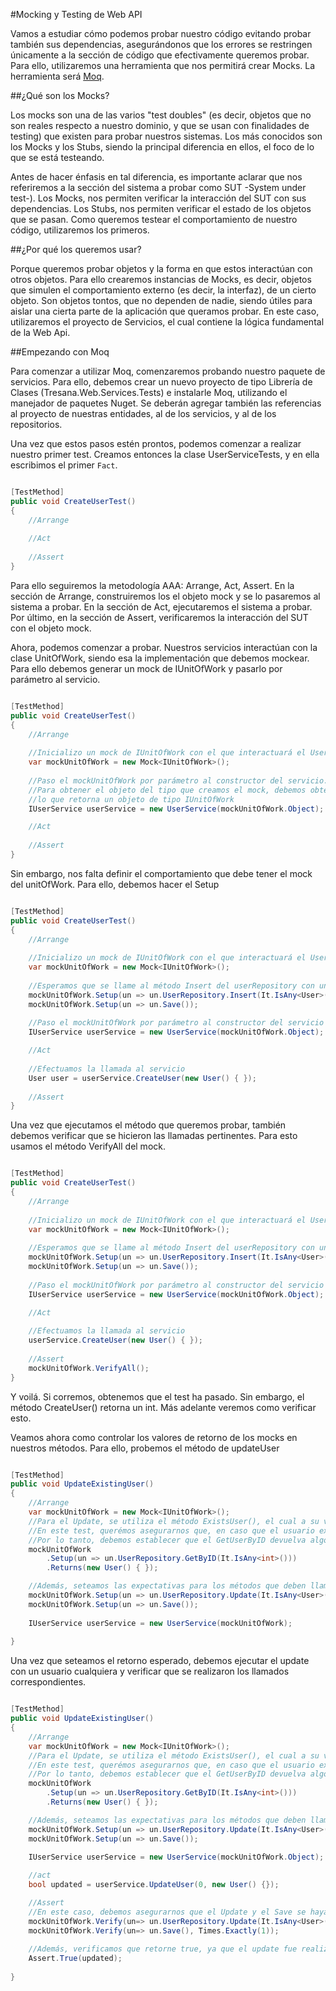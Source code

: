 #Mocking y Testing de Web API

Vamos a estudiar cómo podemos probar nuestro código evitando probar también sus dependencias, asegurándonos que los errores se restringen únicamente a la sección de código que efectivamente queremos probar. Para ello, utilizaremos una herramienta que nos permitirá crear Mocks. La herramienta será [Moq](https://github.com/moq/moq4).

##¿Qué son los Mocks?

Los mocks son una de las varios "test doubles" (es decir, objetos que no son reales respecto a nuestro dominio, y que se usan con finalidades de testing) que existen para probar nuestros sistemas. Los más conocidos son los Mocks y los Stubs, siendo la principal diferencia en ellos, el foco de lo que se está testeando.

Antes de hacer énfasis en tal diferencia, es importante aclarar que nos referiremos a la sección del sistema a probar como SUT -System under test-). Los Mocks, nos permiten verificar la interacción del SUT con sus dependencias. Los Stubs, nos permiten verificar el estado de los objetos que se pasan. Como queremos testear el comportamiento de nuestro código, utilizaremos los primeros.

##¿Por qué los queremos usar?

Porque queremos probar objetos y la forma en que estos interactúan con otros objetos. Para ello crearemos instancias de Mocks, es decir, objetos que simulen el comportamiento externo (es decir, la interfaz), de un cierto objeto. Son objetos tontos, que no dependen de nadie, siendo útiles para aislar una cierta parte de la aplicación que queramos probar. En este caso, utilizaremos el proyecto de Servicios, el cual contiene la lógica fundamental de la Web Api.

##Empezando con Moq

Para comenzar a utilizar Moq, comenzaremos probando nuestro paquete de servicios. Para ello, debemos crear un nuevo proyecto de tipo Librería de Clases (Tresana.Web.Services.Tests) e instalarle Moq, utilizando el manejador de paquetes Nuget. Se deberán agregar también las referencias al proyecto de nuestras entidades, al de los servicios, y al de los repositorios.

Una vez que estos pasos estén prontos, podemos comenzar a realizar nuestro primer test. Creamos entonces la clase UserServiceTests, y en ella escribimos el primer `Fact`. 

```C#

[TestMethod]
public void CreateUserTest()
{
    //Arrange
    
    //Act
    
    //Assert
}

```

Para ello seguiremos la metodología AAA: Arrange, Act, Assert.
En la sección de Arrange, construiremos los el objeto mock y se lo pasaremos al sistema a probar. En la sección de Act, ejecutaremos el sistema a probar. Por último, en la sección de Assert, verificaremos la interacción del SUT con el objeto mock.

Ahora, podemos comenzar a probar. Nuestros servicios interactúan con la clase UnitOfWork, siendo esa la implementación que debemos mockear. Para ello debemos generar un mock de IUnitOfWork y pasarlo por parámetro al servicio.

```C#

[TestMethod]
public void CreateUserTest()
{
    //Arrange
    
    //Inicializo un mock de IUnitOfWork con el que interactuará el UserService
    var mockUnitOfWork = new Mock<IUnitOfWork>();
    
    //Paso el mockUnitOfWork por parámetro al constructor del servicio.
    //Para obtener el objeto del tipo que creamos el mock, debemos obtener la property Object del mock,
    //lo que retorna un objeto de tipo IUnitOfWork
    IUserService userService = new UserService(mockUnitOfWork.Object);

    //Act
    
    //Assert
}

```

Sin embargo, nos falta definir el comportamiento que debe tener el mock del unitOfWork. Para ello, debemos hacer el Setup

```C#

[TestMethod]
public void CreateUserTest()
{
    //Arrange
    
    //Inicializo un mock de IUnitOfWork con el que interactuará el UserService
    var mockUnitOfWork = new Mock<IUnitOfWork>();
    
    //Esperamos que se llame al método Insert del userRepository con un Usuario y luego al Save();
    mockUnitOfWork.Setup(un => un.UserRepository.Insert(It.IsAny<User>()));
    mockUnitOfWork.Setup(un => un.Save());
    
    //Paso el mockUnitOfWork por parámetro al constructor del servicio
    IUserService userService = new UserService(mockUnitOfWork.Object);

    //Act
    
    //Efectuamos la llamada al servicio
    User user = userService.CreateUser(new User() { });
    
    //Assert
}

```

Una vez que ejecutamos el método que queremos probar, también debemos verificar que se hicieron las llamadas pertinentes. Para esto usamos el método VerifyAll del mock.

```C#

[TestMethod]
public void CreateUserTest()
{
    //Arrange
    
    //Inicializo un mock de IUnitOfWork con el que interactuará el UserService
    var mockUnitOfWork = new Mock<IUnitOfWork>();
    
    //Esperamos que se llame al método Insert del userRepository con un Usuario y luego al Save();
    mockUnitOfWork.Setup(un => un.UserRepository.Insert(It.IsAny<User>()));
    mockUnitOfWork.Setup(un => un.Save());
    
    //Paso el mockUnitOfWork por parámetro al constructor del servicio
    IUserService userService = new UserService(mockUnitOfWork.Object);

    //Act
    
    //Efectuamos la llamada al servicio
    userService.CreateUser(new User() { });
    
    //Assert
    mockUnitOfWork.VerifyAll();
}

```

Y voilá. Si corremos, obtenemos que el test ha pasado. Sin embargo, el método CreateUser() retorna un int.
Más adelante veremos como verificar esto.

Veamos ahora como controlar los valores de retorno de los mocks en nuestros métodos. 
Para ello, probemos el método de updateUser

```C#

[TestMethod]
public void UpdateExistingUser()
{
    //Arrange 
    var mockUnitOfWork = new Mock<IUnitOfWork>();
    //Para el Update, se utiliza el método ExistsUser(), el cual a su vez utiliza el método GetUserByID del repositorio.
    //En este test, querémos asegurarnos que, en caso que el usuario exista, se ejecute el Update() y el Save() en el repositorio.
    //Por lo tanto, debemos establecer que el GetUserByID devuelva algo distinto de null, de manera que el ExistsUser retorne true.
    mockUnitOfWork
        .Setup(un => un.UserRepository.GetByID(It.IsAny<int>()))
        .Returns(new User() { });

    //Además, seteamos las expectativas para los métodos que deben llamarse luego
    mockUnitOfWork.Setup(un => un.UserRepository.Update(It.IsAny<User>()));
    mockUnitOfWork.Setup(un => un.Save());
    
    IUserService userService = new UserService(mockUnitOfWork);
    
}

```

Una vez que seteamos el retorno esperado, debemos ejecutar el update con un usuario cualquiera y verificar que se realizaron los llamados correspondientes.

```C#

[TestMethod]
public void UpdateExistingUser()
{
    //Arrange 
    var mockUnitOfWork = new Mock<IUnitOfWork>();
    //Para el Update, se utiliza el método ExistsUser(), el cual a su vez utiliza el método GetUserByID del repositorio.
    //En este test, querémos asegurarnos que, en caso que el usuario exista, se ejecute el Update() y el Save() en el repositorio.
    //Por lo tanto, debemos establecer que el GetUserByID devuelva algo distinto de null, de manera que el ExistsUser retorne true.
    mockUnitOfWork
        .Setup(un => un.UserRepository.GetByID(It.IsAny<int>()))
        .Returns(new User() { });

    //Además, seteamos las expectativas para los métodos que deben llamarse luego
    mockUnitOfWork.Setup(un => un.UserRepository.Update(It.IsAny<User>()));
    mockUnitOfWork.Setup(un => un.Save());
    
    IUserService userService = new UserService(mockUnitOfWork.Object);

    //act
    bool updated = userService.UpdateUser(0, new User() {});

    //Assert
    //En este caso, debemos asegurarnos que el Update y el Save se hayan llamado una vez.
    mockUnitOfWork.Verify(un=> un.UserRepository.Update(It.IsAny<User>()), Times.Exactly(1));
    mockUnitOfWork.Verify(un=> un.Save(), Times.Exactly(1));
    
    //Además, verificamos que retorne true, ya que el update fue realizado.
    Assert.True(updated);
    
}

```
